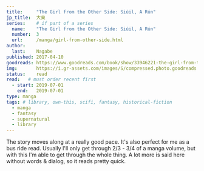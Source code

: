 ```yaml
---
title:     "The Girl from the Other Side: Siúil, A Rún"
jp_title:  大奥
series:    # if part of a series
  name:    "The Girl from the Other Side: Siúil, A Rún"
  number:  3
  url:     /manga/girl-from-other-side.html
author:   
  last:    Nagabe
published: 2017-04-10 
goodreads: https://www.goodreads.com/book/show/33946221-the-girl-from-the-other-side
img:       https://i.gr-assets.com/images/S/compressed.photo.goodreads.com/books/1505432522i/33946221._SX318_.jpg
status:    read
read:   # must order recent first
  - start: 2019-07-01  
    end:   2019-07-01 
type: manga
tags: # library, own-this, scifi, fantasy, historical-fiction
  - manga
  - fantasy
  - supernatural
  - library
---
```


The story moves along at a really good pace. It's also perfect for me as a bus ride read. Usually I'll only get through 2/3 - 3/4 of a manga volume, but with this I'm able to get through the whole thing. A lot more is said here without words & dialog, so it reads pretty quick.



